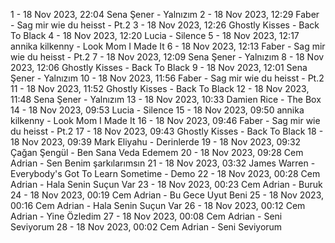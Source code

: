 1 - 18 Nov 2023, 22:04	Sena Şener - Yalnızım
2 - 18 Nov 2023, 12:29	Faber - Sag mir wie du heisst - Pt.2
3 - 18 Nov 2023, 12:26	Ghostly Kisses - Back To Black
4 - 18 Nov 2023, 12:20	Lucia - Silence
5 - 18 Nov 2023, 12:17	annika kilkenny - Look Mom I Made It
6 - 18 Nov 2023, 12:13	Faber - Sag mir wie du heisst - Pt.2
7 - 18 Nov 2023, 12:09	Sena Şener - Yalnızım
8 - 18 Nov 2023, 12:06	Ghostly Kisses - Back To Black
9 - 18 Nov 2023, 12:01	Sena Şener - Yalnızım
10 - 18 Nov 2023, 11:56	Faber - Sag mir wie du heisst - Pt.2
11 - 18 Nov 2023, 11:52	Ghostly Kisses - Back To Black
12 - 18 Nov 2023, 11:48	Sena Şener - Yalnızım
13 - 18 Nov 2023, 10:33	Damien Rice - The Box
14 - 18 Nov 2023, 09:53	Lucia - Silence
15 - 18 Nov 2023, 09:50	annika kilkenny - Look Mom I Made It
16 - 18 Nov 2023, 09:46	Faber - Sag mir wie du heisst - Pt.2
17 - 18 Nov 2023, 09:43	Ghostly Kisses - Back To Black
18 - 18 Nov 2023, 09:39	Mark Eliyahu - Derinlerde
19 - 18 Nov 2023, 09:32	Çağan Şengül - Ben Sana Veda Edemem
20 - 18 Nov 2023, 09:28	Cem Adrian - Sen Benim şarkılarımsın
21 - 18 Nov 2023, 03:32	James Warren - Everybody's Got To Learn Sometime - Demo
22 - 18 Nov 2023, 00:28	Cem Adrian - Hala Senin Suçun Var
23 - 18 Nov 2023, 00:23	Cem Adrian - Buruk
24 - 18 Nov 2023, 00:19	Cem Adrian - Bu Gece Uyut Beni
25 - 18 Nov 2023, 00:16	Cem Adrian - Hala Senin Suçun Var
26 - 18 Nov 2023, 00:12	Cem Adrian - Yine Özledim
27 - 18 Nov 2023, 00:08	Cem Adrian - Seni Seviyorum
28 - 18 Nov 2023, 00:02	Cem Adrian - Seni Seviyorum
